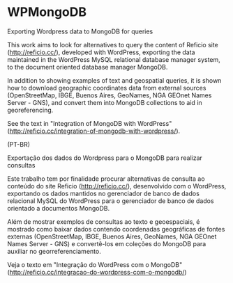 # WPMongoDB
Exporting Wordpress data to MongoDB for queries

This work aims to look for alternatives to query the content of Reficio site (http://reficio.cc/), developed with WordPress, exporting the data maintained in the WordPress MySQL relational database manager system, to the document oriented database manager MongoDB.

In addition to showing examples of text and geospatial queries, it is shown how to download geographic coordinates data from external sources (OpenStreetMap, IBGE, Buenos Aires, GeoNames, NGA GEOnet Names Server - GNS), and convert them into MongoDB collections to aid in georeferencing.

See the text in "Integration of MongoDB with WordPress" (http://reficio.cc/integration-of-mongodb-with-wordpress/).

(PT-BR)

Exportação dos dados do Wordpress para o MongoDB para realizar consultas

Este trabalho tem por finalidade procurar alternativas de consulta ao conteúdo do site Reficio (http://reficio.cc/), desenvolvido com o WordPress, exportando os dados mantidos no gerenciador de banco de dados relacional MySQL do WordPress para o gerenciador de banco de dados orientado a documentos MongoDB.

Além de mostrar exemplos de consultas ao texto e geoespaciais, é mostrado como baixar dados contendo coordenadas geográficas de fontes externas (OpenStreetMap, IBGE, Buenos Aires, GeoNames, NGA GEOnet Names Server - GNS) e convertê-los em coleções do MongoDB para auxiliar no georreferenciamento.

Veja o texto em "Integração do WordPress com o MongoDB" (http://reficio.cc/integracao-do-wordpress-com-o-mongodb/)
